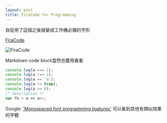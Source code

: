 ```yaml
---
layout: post
title: FiraCode for Programming
---
```


自從用了這個之後就變成工作機必備的字形

[FiraCode](https://github.com/tonsky/FiraCode)

![FiraCode](https://raw.githubusercontent.com/tonsky/FiraCode/master/showcases/all_ligatures.png)

Markdown code block當然也要用看看

``` javascript
console.log(a === 1); 
console.log(a !== 1);   
console.log(a == 'a');       
console.log(a != true);
console.log(a >= 0);  
/* description */
var fn = a => a++;
```

Google: ['Monospaced font programming ligatures'](https://www.google.com.tw/search?ei=a2PoWvzNB8ur8QW20pLIDQ&q=Monospaced+font+programming+ligatures&oq=Monospaced+font+programming+ligatures&gs_l=psy-ab.3..0i7i5i10i30k1.14492.14492.0.43638.1.1.0.0.0.0.94.94.1.1.0....0...1c.1.64.psy-ab..0.1.93....0.8I-gcT3tVPg) 可以看到其他有類似效果的字體